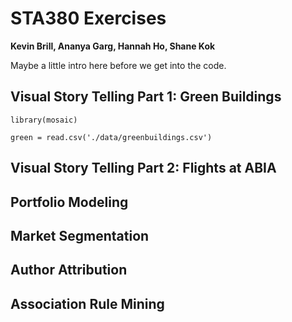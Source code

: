 STA380 Exercises
================

**Kevin Brill, Ananya Garg, Hannah Ho, Shane Kok**

Maybe a little intro here before we get into the code.

Visual Story Telling Part 1: Green Buildings
--------------------------------------------

    library(mosaic)

    green = read.csv('./data/greenbuildings.csv')

Visual Story Telling Part 2: Flights at ABIA
--------------------------------------------

Portfolio Modeling
------------------

Market Segmentation
-------------------

Author Attribution
------------------

Association Rule Mining
-----------------------
